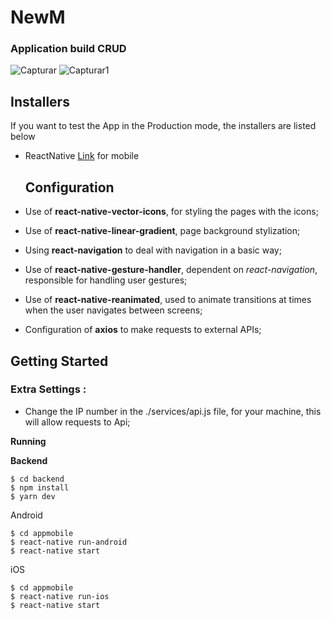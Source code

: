 # NewM
### Application build CRUD
![Capturar](https://user-images.githubusercontent.com/50254416/72656052-86949f80-3977-11ea-8084-dbc87a59237d.PNG)
![Capturar1](https://user-images.githubusercontent.com/50254416/72656055-898f9000-3977-11ea-9375-fef6f201a7fc.PNG)


## Installers
If you want to test the App in the Production mode, the installers are listed below
- ReactNative [Link](https://facebook.github.io/react-native/docs/getting-started) for mobile

  ## Configuration
  
- Use of **react-native-vector-icons**, for styling the pages with the icons;
- Use of **react-native-linear-gradient**, page background stylization;
- Using **react-navigation** to deal with navigation in a basic way;
- Use of **react-native-gesture-handler**, dependent on *react-navigation*, responsible for handling user gestures;
- Use of **react-native-reanimated**, used to animate transitions at times when the user navigates between screens;
- Configuration of **axios** to make requests to external APIs;

## Getting Started

### Extra Settings :

- Change the IP number in the ./services/api.js file, for your machine, this will allow requests to Api; 

**Running**

**Backend**

```
$ cd backend
$ npm install
$ yarn dev
```


Android

```
$ cd appmobile
$ react-native run-android
$ react-native start
```

iOS

```
$ cd appmobile
$ react-native run-ios
$ react-native start
```



